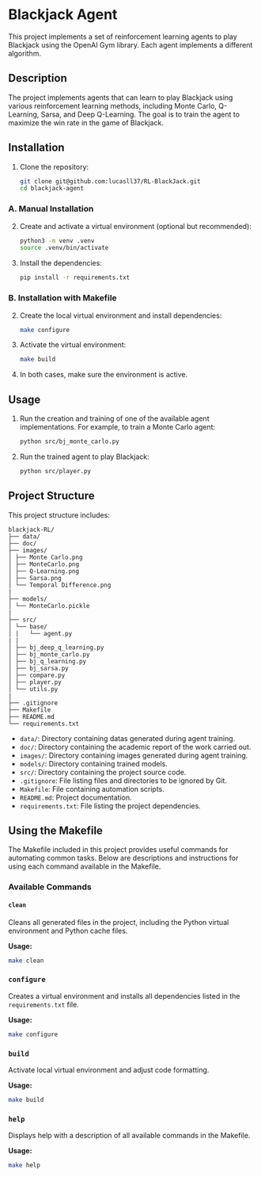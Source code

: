 # Blackjack Agent

This project implements a set of reinforcement learning agents to play Blackjack using the OpenAI Gym library. Each agent implements a different algorithm.

## Description

The project implements agents that can learn to play Blackjack using various reinforcement learning methods, including Monte Carlo, Q-Learning, Sarsa, and Deep Q-Learning. The goal is to train the agent to maximize the win rate in the game of Blackjack.

## Installation

1. Clone the repository:
    ```sh
    git clone git@github.com:lucasll37/RL-BlackJack.git
    cd blackjack-agent
    ```

### A. Manual Installation

2. Create and activate a virtual environment (optional but recommended):
    ```sh
    python3 -m venv .venv
    source .venv/bin/activate
    ```

3. Install the dependencies:
    ```sh
    pip install -r requirements.txt
    ```

### B. Installation with Makefile

2. Create the local virtual environment and install dependencies:
    ```sh
    make configure
    ```

3. Activate the virtual environment:
    ```sh
    make build
    ```

4. In both cases, make sure the environment is active.

## Usage

1. Run the creation and training of one of the available agent implementations. For example, to train a Monte Carlo agent:
    ```sh
    python src/bj_monte_carlo.py
    ```

2. Run the trained agent to play Blackjack:
    ```sh
    python src/player.py
    ```

## Project Structure

This project structure includes:

```
blackjack-RL/
├── data/
├── doc/
├── images/
│ ├── Monte Carlo.png
│ ├── MonteCarlo.png
│ ├── Q-Learning.png
│ ├── Sarsa.png
│ └── Temporal Difference.png
|
├── models/
│ └── MonteCarlo.pickle
|
├── src/
│ └── base/
│ |   └── agent.py
| |
│ ├── bj_deep_q_learning.py
│ ├── bj_monte_carlo.py
│ ├── bj_q_learning.py
│ ├── bj_sarsa.py
│ ├── compare.py
│ ├── player.py
│ └── utils.py
|
├── .gitignore
├── Makefile
├── README.md
└── requirements.txt
```

- `data/`: Directory containing datas generated during agent training.
- `doc/`: Directory containing the academic report of the work carried out.
- `images/`: Directory containing images generated during agent training.
- `models/`: Directory containing trained models.
- `src/`: Directory containing the project source code.
- `.gitignore`: File listing files and directories to be ignored by Git.
- `Makefile`: File containing automation scripts.
- `README.md`: Project documentation.
- `requirements.txt`: File listing the project dependencies.

## Using the Makefile

The Makefile included in this project provides useful commands for automating common tasks. Below are descriptions and instructions for using each command available in the Makefile.

### Available Commands

#### `clean`
Cleans all generated files in the project, including the Python virtual environment and Python cache files.

**Usage:**
```sh
make clean
```

### `configure`
Creates a virtual environment and installs all dependencies listed in the `requirements.txt` file.

**Usage:**
```sh
make configure
```

### `build`
Activate local virtual environment and adjust code formatting.

**Usage:**
```sh
make build
```

### `help`
Displays help with a description of all available commands in the Makefile.

**Usage:**
```sh
make help
```